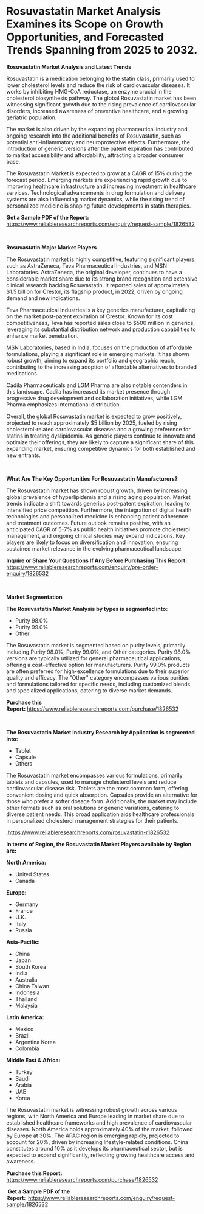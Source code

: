 <p><h1>Rosuvastatin Market Analysis Examines its Scope on Growth Opportunities, and Forecasted Trends Spanning from 2025 to 2032.</h1></p><p><strong>Rosuvastatin Market Analysis and Latest Trends</strong></p>
<p><p>Rosuvastatin is a medication belonging to the statin class, primarily used to lower cholesterol levels and reduce the risk of cardiovascular diseases. It works by inhibiting HMG-CoA reductase, an enzyme crucial in the cholesterol biosynthesis pathway. The global Rosuvastatin market has been witnessing significant growth due to the rising prevalence of cardiovascular disorders, increased awareness of preventive healthcare, and a growing geriatric population.</p><p>The market is also driven by the expanding pharmaceutical industry and ongoing research into the additional benefits of Rosuvastatin, such as potential anti-inflammatory and neuroprotective effects. Furthermore, the introduction of generic versions after the patent expiration has contributed to market accessibility and affordability, attracting a broader consumer base.</p><p>The Rosuvastatin Market is expected to grow at a CAGR of 15% during the forecast period. Emerging markets are experiencing rapid growth due to improving healthcare infrastructure and increasing investment in healthcare services. Technological advancements in drug formulation and delivery systems are also influencing market dynamics, while the rising trend of personalized medicine is shaping future developments in statin therapies.</p></p>
<p><strong>Get a Sample PDF of the Report:&nbsp;</strong> <a href="https://www.reliableresearchreports.com/enquiry/request-sample/1826532?utm_campaign=3092&utm_medium=2&utm_source=Github&utm_content=ia&utm_term=19042025&utm_id=rosuvastatin">https://www.reliableresearchreports.com/enquiry/request-sample/1826532</a></p>
<p>&nbsp;</p>
<p><strong>Rosuvastatin Major Market Players</strong></p>
<p><p>The Rosuvastatin market is highly competitive, featuring significant players such as AstraZeneca, Teva Pharmaceutical Industries, and MSN Laboratories. AstraZeneca, the original developer, continues to have a considerable market share due to its strong brand recognition and extensive clinical research backing Rosuvastatin. It reported sales of approximately $1.5 billion for Crestor, its flagship product, in 2022, driven by ongoing demand and new indications.</p><p>Teva Pharmaceutical Industries is a key generics manufacturer, capitalizing on the market post-patent expiration of Crestor. Known for its cost competitiveness, Teva has reported sales close to $500 million in generics, leveraging its substantial distribution network and production capabilities to enhance market penetration.</p><p>MSN Laboratories, based in India, focuses on the production of affordable formulations, playing a significant role in emerging markets. It has shown robust growth, aiming to expand its portfolio and geographic reach, contributing to the increasing adoption of affordable alternatives to branded medications.</p><p>Cadila Pharmaceuticals and LGM Pharma are also notable contenders in this landscape. Cadila has increased its market presence through progressive drug development and collaboration initiatives, while LGM Pharma emphasizes international distribution. </p><p>Overall, the global Rosuvastatin market is expected to grow positively, projected to reach approximately $5 billion by 2025, fueled by rising cholesterol-related cardiovascular diseases and a growing preference for statins in treating dyslipidemia. As generic players continue to innovate and optimize their offerings, they are likely to capture a significant share of this expanding market, ensuring competitive dynamics for both established and new entrants.</p></p>
<p>&nbsp;</p>
<p><strong>What Are The Key Opportunities For Rosuvastatin Manufacturers?</strong></p>
<p><p>The Rosuvastatin market has shown robust growth, driven by increasing global prevalence of hyperlipidemia and a rising aging population. Market trends indicate a shift towards generics post-patent expiration, leading to intensified price competition. Furthermore, the integration of digital health technologies and personalized medicine is enhancing patient adherence and treatment outcomes. Future outlook remains positive, with an anticipated CAGR of 5-7% as public health initiatives promote cholesterol management, and ongoing clinical studies may expand indications. Key players are likely to focus on diversification and innovation, ensuring sustained market relevance in the evolving pharmaceutical landscape.</p></p>
<p><strong>Inquire or Share Your Questions If Any Before Purchasing This Report:</strong> <a href="https://www.reliableresearchreports.com/enquiry/pre-order-enquiry/1826532?utm_campaign=3092&utm_medium=2&utm_source=Github&utm_content=ia&utm_term=19042025&utm_id=rosuvastatin">https://www.reliableresearchreports.com/enquiry/pre-order-enquiry/1826532</a></p>
<p>&nbsp;</p>
<p><strong>Market Segmentation</strong></p>
<p><strong>The Rosuvastatin Market Analysis by types is segmented into:</strong></p>
<p><ul><li>Purity 98.0%</li><li>Purity 99.0%</li><li>Other</li></ul></p>
<p><p>The Rosuvastatin market is segmented based on purity levels, primarily including Purity 98.0%, Purity 99.0%, and Other categories. Purity 98.0% versions are typically utilized for general pharmaceutical applications, offering a cost-effective option for manufacturers. Purity 99.0% products are often preferred for high-excellence formulations due to their superior quality and efficacy. The "Other" category encompasses various purities and formulations tailored for specific needs, including customized blends and specialized applications, catering to diverse market demands.</p></p>
<p><strong>Purchase this Report:&nbsp;</strong><a href="https://www.reliableresearchreports.com/purchase/1826532?utm_campaign=3092&utm_medium=2&utm_source=Github&utm_content=ia&utm_term=19042025&utm_id=rosuvastatin">https://www.reliableresearchreports.com/purchase/1826532</a></p>
<p>&nbsp;</p>
<p><strong>The Rosuvastatin Market Industry Research by Application is segmented into:</strong></p>
<p><ul><li>Tablet</li><li>Capsule</li><li>Others</li></ul></p>
<p><p>The Rosuvastatin market encompasses various formulations, primarily tablets and capsules, used to manage cholesterol levels and reduce cardiovascular disease risk. Tablets are the most common form, offering convenient dosing and quick absorption. Capsules provide an alternative for those who prefer a softer dosage form. Additionally, the market may include other formats such as oral solutions or generic variations, catering to diverse patient needs. This broad application aids healthcare professionals in personalized cholesterol management strategies for their patients.</p></p>
<p><a href="https://www.reliableresearchreports.com/rosuvastatin-r1826532?utm_campaign=3092&utm_medium=2&utm_source=Github&utm_content=ia&utm_term=19042025&utm_id=rosuvastatin">&nbsp;https://www.reliableresearchreports.com/rosuvastatin-r1826532</a></p>
<p><strong>In terms of Region, the Rosuvastatin Market Players available by Region are:</strong></p>
<p>
    <p> <strong> North America: </strong>
        <ul>
            <li>United States</li>
            <li>Canada</li>
        </ul>
        </p> 
    <p> <strong> Europe: </strong>
        <ul>
            <li>Germany</li>
            <li>France</li>
            <li>U.K.</li>
            <li>Italy</li>
            <li>Russia</li>
        </ul>
        </p> 
    <p> <strong> Asia-Pacific: </strong>
        <ul>
            <li>China</li>
            <li>Japan</li>
            <li>South Korea</li>
            <li>India</li>
            <li>Australia</li>
            <li>China Taiwan</li>
            <li>Indonesia</li>
            <li>Thailand</li>
            <li>Malaysia</li>
        </ul>
        </p> 
    <p> <strong> Latin America: </strong>
        <ul>
            <li>Mexico</li>
            <li>Brazil</li>
            <li>Argentina Korea</li>
            <li>Colombia</li>
        </ul>
        </p> 
    <p> <strong> Middle East & Africa: </strong>
        <ul>
            <li>Turkey</li>
            <li>Saudi</li>
            <li>Arabia</li>
            <li>UAE</li>
            <li>Korea</li>
        </ul>
    </p>
    </p>
<p><p>The Rosuvastatin market is witnessing robust growth across various regions, with North America and Europe leading in market share due to established healthcare frameworks and high prevalence of cardiovascular diseases. North America holds approximately 40% of the market, followed by Europe at 30%. The APAC region is emerging rapidly, projected to account for 20%, driven by increasing lifestyle-related conditions. China constitutes around 10% as it develops its pharmaceutical sector, but is expected to expand significantly, reflecting growing healthcare access and awareness.</p></p>
<p><strong>Purchase this Report: </strong><a href="https://www.reliableresearchreports.com/purchase/1826532?utm_campaign=3092&utm_medium=2&utm_source=Github&utm_content=ia&utm_term=19042025&utm_id=rosuvastatin">https://www.reliableresearchreports.com/purchase/1826532</a></p>
<p>&nbsp;<strong>Get a Sample PDF of the Report:&nbsp;&nbsp;</strong><a href="https://www.reliableresearchreports.com/enquiry/request-sample/1826532?utm_campaign=3092&utm_medium=2&utm_source=Github&utm_content=ia&utm_term=19042025&utm_id=rosuvastatin">https://www.reliableresearchreports.com/enquiry/request-sample/1826532</a></p>
<p><strong></strong></p>
<p><p></p><p></p><p></p></p>